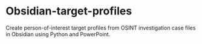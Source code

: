 # Obsidian-target-profiles
Create person-of-interest target profiles from OSINT investigation case files in Obsidian using Python and PowerPoint.
